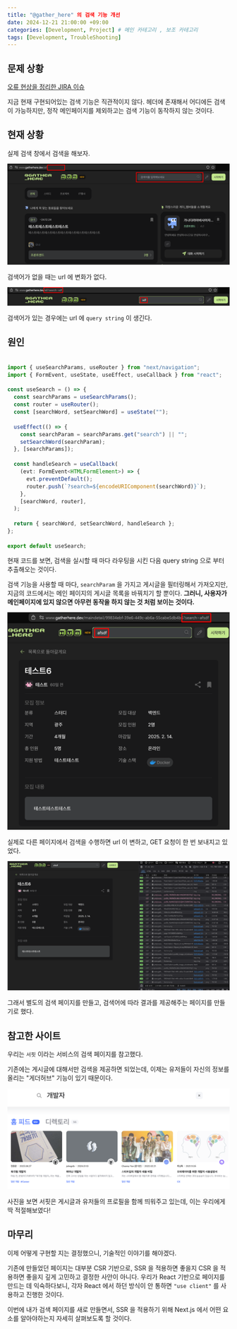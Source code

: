 ```yaml
---
title: "@gather_here" 의 검색 기능 개선
date: 2024-12-21 21:00:00 +09:00
categories: [Development, Project] # 메인 카테고리 , 보조 카테고리
tags: [Development, TroubleShooting]
---
```


## 문제 상황

[오류 현상을 정리한 JIRA 이슈](https://gatherhere.atlassian.net/jira/software/projects/GH/boards/1/backlog?assignee=712020%3Af9657b51-c3a8-4ded-9e62-8fee85fc620b&selectedIssue=GH-4)

지금 현재 구현되어있는 검색 기능은 직관적이지 않다.
헤더에 존재해서 어디에든 검색이 가능하지만, 정작 메인페이지를 제외하고는 검색 기능이 동작하지 않는 것이다.

## 현재 상황

실제 검색 창에서 검색을 해보자.

![검색어가 없을 때 상황](../assets/img/posts/2024-12-21-검색기능개선.png)

검색어가 없을 때는 url 에 변화가 없다.

![검색어가 있는 상황](../assets/img/posts/2024-12-21-검색기능개선-1.png)

검색어가 있는 경우에는 url 에 `query string` 이 생긴다.

## 원인

```ts

import { useSearchParams, useRouter } from "next/navigation";
import { FormEvent, useState, useEffect, useCallback } from "react";

const useSearch = () => {
  const searchParams = useSearchParams();
  const router = useRouter();
  const [searchWord, setSearchWord] = useState("");

  useEffect(() => {
    const searchParam = searchParams.get("search") || "";
    setSearchWord(searchParam);
  }, [searchParams]);

  const handleSearch = useCallback(
    (evt: FormEvent<HTMLFormElement>) => {
      evt.preventDefault();
      router.push(`?search=${encodeURIComponent(searchWord)}`);
    },
    [searchWord, router],
  );

  return { searchWord, setSearchWord, handleSearch };
};

export default useSearch;

```

현재 코드를 보면, 검색을 실시할 때 마다 라우팅을 시킨 다음 query string 으로 부터 추출해오는 것이다.

검색 기능을 사용할 때 마다, `searchParam` 을 가지고 게시글을 필터링해서 가져오지만, 지금의 코드에서는 메인 페이지의 게시글 목록을 바꿔치기 할 뿐이다.
**그러니, 사용자가 메인페이지에 있지 않으면 아무런 동작을 하지 않는 것 처럼 보이는 것이다.**

![다른 페이지에서 검색 기능을 사용할 때](../assets/img/posts/2024-12-21-검색기능개선-3.png)

실제로 다른 페이지에서 검색을 수행하면 url 이 변하고, GET 요청이 한 번 보내지고 있었다.

![다른 페이지에서 검색 기능을 사용할 때](../assets/img/posts/2024-12-21-검색기능개선-4.gif)

그래서 별도의 검색 페이지를 만들고, 검색어에 따라 결과를 제공해주는 페이지를 만들기로 했다.

## 참고한 사이트

우리는 `서핏` 이라는 서비스의 검색 페이지를 참고했다.

기존에는 게시글에 대해서만 검색을 제공하면 되었는데, 이제는 유저들이 자신의 정보를 올리는 "게더허브" 기능이 있기 때문이다.

![서핏의 검색 결과 페이지](../assets/img/posts/2024-12-21-검색기능개선-4.png)

사진을 보면 서핏은 게시글과 유저들의 프로필을 함께 띄워주고 있는데, 이는 우리에게 딱 적절해보였다!

## 마무리

이제 어떻게 구현할 지는 결정했으니, 기술적인 이야기를 해야겠다.

기존에 만들었던 페이지는 대부분 CSR 기반으로, SSR 을 적용하면 좋을지 CSR 을 적용하면 좋을지 깊게 고민하고 결정한 사안이 아니다.
우리가 React 기반으로 페이지를 만드는 데 익숙하다보니, 각자 React 에서 하던 방식이 안 통하면 `"use client"` 를 사용하고 진행한 것이다.

이번에 내가 검색 페이지를 새로 만들면서, SSR 을 적용하기 위해 Next.js 에서 어떤 요소를 알아야하는지 자세히 살펴보도록 할 것이다.
